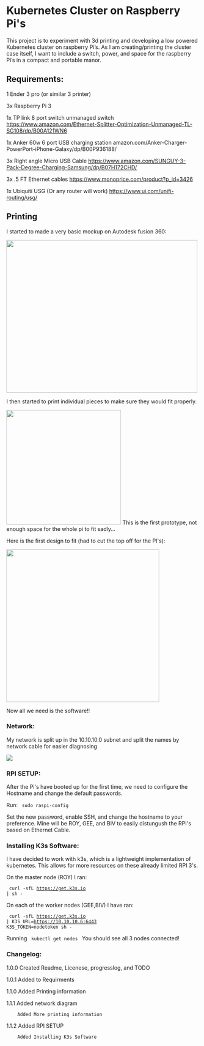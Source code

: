 # Kubernetes Cluster on Raspberry Pi's

This project is to experiment with 3d printing and developing a low powered Kubernetes cluster on raspberry Pi’s. As I am creating/printing the cluster case itself, I want to include a switch, power, and space for the raspberry Pi’s in a compact and portable manor.

## Requirements:
1 Ender 3 pro (or similar 3 printer)

3x Raspberry Pi 3

1x TP link 8 port switch unmanaged switch https://www.amazon.com/Ethernet-Splitter-Optimization-Unmanaged-TL-SG108/dp/B00A121WN6

1x Anker 60w 6 port USB charging station amazon.com/Anker-Charger-PowerPort-iPhone-Galaxy/dp/B00P936188/

3x Right angle Micro USB Cable https://www.amazon.com/SUNGUY-3-Pack-Degree-Charging-Samsung/dp/B07H172CHD/

3x .5 FT Ethernet cables https://www.monoprice.com/product?p_id=3426

1x Ubiquiti USG (Or any router will work) https://www.ui.com/unifi-routing/usg/

## Printing

I started to made a very basic mockup on Autodesk fusion 360:

<img src="https://user-images.githubusercontent.com/47187712/109887461-b96b2700-7c4f-11eb-8bdd-c58f1cb02fa9.jpg" width="500" height="400">

I then started to print individual pieces to make sure they would fit properly.

<img src="https://user-images.githubusercontent.com/47187712/109887688-2c749d80-7c50-11eb-879d-cb370bec29d7.jpg" width="300" height="300">
This is the first prototype, not enough space for the whole pi to fit sadly...

Here is the first design to fit (had to cut the top off for the PI's):

<img src="https://user-images.githubusercontent.com/47187712/110850077-627fd600-827d-11eb-94c7-ff53f5788cf3.jpg" width="400" height="400">

Now all we need is the software!!


### Network:
My network is split up in the 10.10.10.0 subnet and split the names by network cable for easier diagnosing

<img src="https://user-images.githubusercontent.com/47187712/110851715-657bc600-827f-11eb-8bfa-5d5ef6eed73d.png">

### RPI SETUP:

After the Pi's have booted up for the first time, we need to configure the Hostname and change the default passwords.

Run: <code> sudo raspi-config </code>

Set the new password, enable SSH, and change the hostname to your preference. Mine will be ROY, GEE, and BIV to easily distungush the RPI's based on Ethernet Cable.

### Installing K3s Software:

I have decided to work with k3s, which is a lightweight implementation of kubernetes. This allows for more resources on these already limited RPI 3's.

On the master node (ROY) I ran:

<code> curl -sfL https://get.k3s.io | sh -</code>

On each of the worker nodes (GEE,BIV) I have ran:

<code> curl -sfL https://get.k3s.io | K3S_URL=https://10.10.10.6:6443 K3S_TOKEN=nodetoken sh - </code>

Running <code> kubectl get nodes </code> You should see all 3 nodes connected!

### Changelog:
1.0.0
        Created Readme, Licenese, progresslog, and TODO

1.0.1
        Added to Requirments
        
1.1.0
        Added Printing information
        
1.1.1
        Added network diagram
        
        Added More printing information
        
1.1.2
        Added RPI SETUP
        
        Added Installing K3s Software
